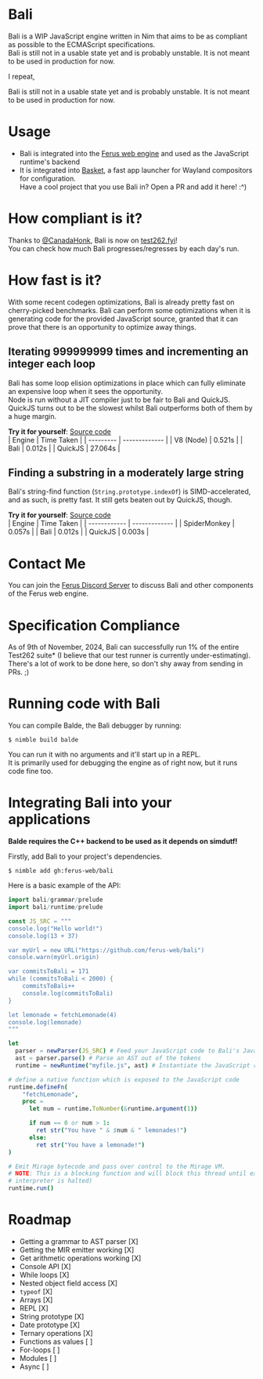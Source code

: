 # Bali
Bali is a WIP JavaScript engine written in Nim that aims to be as compliant as possible to the ECMAScript specifications. \
Bali is still not in a usable state yet and is probably unstable. It is not meant to be used in production for now.

I repeat,

Bali is still not in a usable state yet and is probably unstable. It is not meant to be used in production for now.

# Usage
* Bali is integrated into the [Ferus web engine](https://github.com/ferus-web/ferus) and used as the JavaScript runtime's backend
* It is integrated into [Basket](https://github.com/xTrayambak/basket), a fast app launcher for Wayland compositors for configuration. \
Have a cool project that you use Bali in? Open a PR and add it here! :^)

# How compliant is it?
Thanks to [@CanadaHonk](https://github.com/CanadaHonk), Bali is now on [test262.fyi](https://test262.fyi/#|bali)! \
You can check how much Bali progresses/regresses by each day's run.

# How fast is it?
With some recent codegen optimizations, Bali is already pretty fast on cherry-picked benchmarks. Bali can perform some optimizations when it is generating code for the provided JavaScript source, granted that it can prove that there is an opportunity to optimize away things.

## Iterating 999999999 times and incrementing an integer each loop
Bali has some loop elision optimizations in place which can fully eliminate an expensive loop when it sees the opportunity. \
Node is run without a JIT compiler just to be fair to Bali and QuickJS. QuickJS turns out to be the slowest whilst Bali
outperforms both of them by a huge margin.

**Try it for yourself**: [Source code](tests/data/iterate-for-no-reason-001.js) \
| Engine    | Time Taken    |
| --------- | ------------- |
| V8 (Node) | 0.521s        |
| Bali      | 0.012s        |
| QuickJS   | 27.064s       |

## Finding a substring in a moderately large string
Bali's string-find function (`String.prototype.indexOf`) is SIMD-accelerated, and as such, is pretty fast. It still gets beaten out by QuickJS, though.

**Try it for yourself**: [Source code](tests/data/string-find-001.js) \
| Engine       | Time Taken    |
| ------------ | ------------- |
| SpiderMonkey | 0.057s        |
| Bali         | 0.012s        |
| QuickJS      | 0.003s        |

# Contact Me
You can join the [Ferus Discord Server](https://discord.gg/9MwfGn2Jkb) to discuss Bali and other components of the Ferus web engine.

# Specification Compliance
As of 9th of November, 2024, Bali can successfully run 1% of the entire Test262 suite* (I believe that our test runner is currently under-estimating).
There's a lot of work to be done here, so don't shy away from sending in PRs. ;)

# Running code with Bali
You can compile Balde, the Bali debugger by running:
```
$ nimble build balde
```
You can run it with no arguments and it'll start up in a REPL. \
It is primarily used for debugging the engine as of right now, but it runs code fine too.

# Integrating Bali into your applications
**Balde requires the C++ backend to be used as it depends on simdutf!**

Firstly, add Bali to your project's dependencies.
```
$ nimble add gh:ferus-web/bali
```
Here is a basic example of the API:
```nim
import bali/grammar/prelude
import bali/runtime/prelude

const JS_SRC = """
console.log("Hello world!")
console.log(13 + 37)

var myUrl = new URL("https://github.com/ferus-web/bali")
console.warn(myUrl.origin)

var commitsToBali = 171
while (commitsToBali < 2000) {
    commitsToBali++
    console.log(commitsToBali)
}

let lemonade = fetchLemonade(4)
console.log(lemonade)
"""

let 
  parser = newParser(JS_SRC) # Feed your JavaScript code to Bali's JavaScript parser
  ast = parser.parse() # Parse an AST out of the tokens
  runtime = newRuntime("myfile.js", ast) # Instantiate the JavaScript runtime.

# define a native function which is exposed to the JavaScript code
runtime.defineFn(
    "fetchLemonade",
    proc =
      let num = runtime.ToNumber(&runtime.argument(1))

      if num == 0 or num > 1:
        ret str("You have " & $num & " lemonades!")
      else:
        ret str("You have a lemonade!")
)

# Emit Mirage bytecode and pass over control to the Mirage VM.
# NOTE: This is a blocking function and will block this thread until execution is completed (or an error is encountered and the
# interpreter is halted)
runtime.run()
```

# Roadmap
- Getting a grammar to AST parser      [X]
- Getting the MIR emitter working      [X]
- Get arithmetic operations working    [X]
- Console API                          [X]
- While loops                          [X]
- Nested object field access           [X]
- `typeof`                             [X]
- Arrays                               [X]
- REPL                                 [X]
- String prototype                     [X]
- Date prototype                       [X]
- Ternary operations                   [X]
- Functions as values                  [ ]
- For-loops                            [ ]
- Modules                              [ ]
- Async                                [ ]
